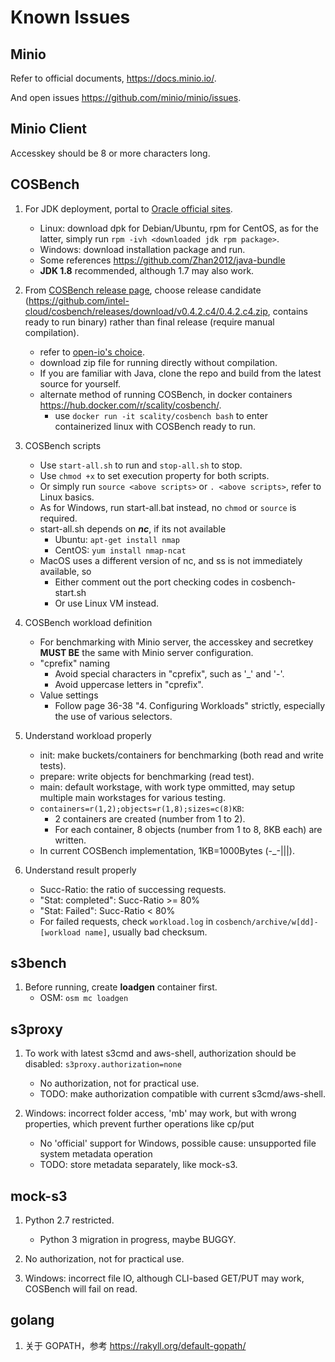 # Known Issues

## Minio

Refer to official documents, <https://docs.minio.io/>.

And open issues <https://github.com/minio/minio/issues>.

## Minio Client

Accesskey should be 8 or more characters long.

## COSBench

1. For JDK deployment, portal to [Oracle official sites](http://www.oracle.com/technetwork/cn/java/javase/downloads/index.html).
    * Linux: download dpk for Debian/Ubuntu, rpm for CentOS, as for the latter, simply run `rpm -ivh <downloaded jdk rpm package>`.
    * Windows: download installation package and run.
    * Some references <https://github.com/Zhan2012/java-bundle>
    * **JDK 1.8** recommended, although 1.7 may also work.

2. From [COSBench release page](https://github.com/intel-cloud/cosbench/releases), choose release candidate (<https://github.com/intel-cloud/cosbench/releases/download/v0.4.2.c4/0.4.2.c4.zip>, contains ready to run binary) rather than final release (require manual compilation).
    * refer to [open-io's choice](https://github.com/open-io/cosbench/releases).
    * download zip file for running directly without compilation.
    * If you are familiar with Java, clone the repo and build from the latest source for yourself.
    * alternate method of running COSBench, in docker containers <https://hub.docker.com/r/scality/cosbench/>.
        * use `docker run -it scality/cosbench bash` to enter containerized linux with COSBench ready to run.

3. COSBench scripts
    * Use `start-all.sh` to run and `stop-all.sh` to stop.
    * Use `chmod +x` to set execution property for both scripts.
    * Or simply run `source <above scripts>` or `. <above scripts>`, refer to Linux basics.
    * As for Windows, run start-all.bat instead, no `chmod` or `source` is required.
    * start-all.sh depends on _**nc**_, if its not available
        * Ubuntu: `apt-get install nmap`
        * CentOS: `yum install nmap-ncat`
    * MacOS uses a different version of nc, and ss is not immediately available, so
        * Either comment out the port checking codes in cosbench-start.sh
        * Or use Linux VM instead.

4. COSBench workload definition
    * For benchmarking with Minio server, the accesskey and secretkey **MUST BE** the same with Minio server configuration.
    * "cprefix" naming
        * Avoid special characters in "cprefix", such as '\_' and '-'.
        * Avoid uppercase letters in "cprefix".
    * Value settings
        * Follow page 36-38 "4. Configuring Workloads" strictly, especially the use of various selectors.

5. Understand workload properly
    * init: make buckets/containers for benchmarking (both read and write tests).
    * prepare: write objects for benchmarking (read test).
    * main: default workstage, with work type ommitted, may setup multiple main workstages for various testing.
    * `containers=r(1,2);objects=r(1,8);sizes=c(8)KB`:
        * 2 containers are created (number from 1 to 2).
        * For each container, 8 objects (number from 1 to 8, 8KB each) are written.
    * In current COSBench implementation, 1KB=1000Bytes (-\_-\|\|\|).

6. Understand result properly
    * Succ-Ratio: the ratio of successing requests.
    * "Stat: completed": Succ-Ratio >= 80%
    * "Stat: Failed": Succ-Ratio < 80%
    * For failed requests, check `workload.log` in `cosbench/archive/w[dd]-[workload name]`, usually bad checksum.

## s3bench

1. Before running, create **loadgen** container first.
    * OSM: `osm mc loadgen`

## s3proxy

1. To work with latest s3cmd and aws-shell, authorization should be disabled: `s3proxy.authorization=none`
    * No authorization, not for practical use.
    * TODO: make authorization compatible with current s3cmd/aws-shell.

2. Windows: incorrect folder access, 'mb' may work, but with wrong properties, which prevent further operations like cp/put
    * No 'official' support for Windows, possible cause: unsupported file system metadata operation
    * TODO: store metadata separately, like mock-s3.

## mock-s3

1. Python 2.7 restricted.
    * Python 3 migration in progress, maybe BUGGY.

2. No authorization, not for practical use.

3. Windows: incorrect file IO, although CLI-based GET/PUT may work, COSBench will fail on read.

## golang

1. 关于 GOPATH，参考 <https://rakyll.org/default-gopath/>

